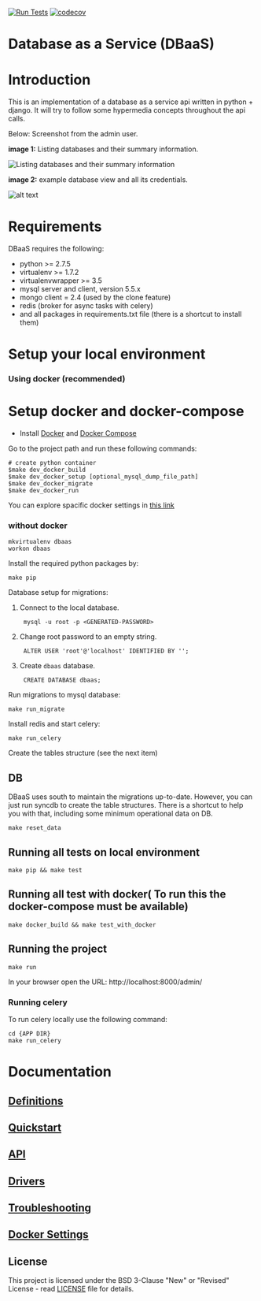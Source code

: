 [![Run Tests](https://github.com/globocom/database-as-a-service/actions/workflows/main.yml/badge.svg)](https://github.com/globocom/database-as-a-service/actions/workflows/main.yml) [![codecov](https://codecov.io/gh/globocom/database-as-a-service/branch/master/graph/badge.svg?token=gS1uG9vME4)](https://codecov.io/gh/globocom/database-as-a-service)

Database as a Service (DBaaS)
===================================

Introduction
============

This is an implementation of a database as a service api written in python + django. It will try to follow some hypermedia concepts throughout the api calls.

Below: Screenshot from the admin user.

**image 1:** Listing databases and their summary information.

![Listing databases and their summary information](doc/img/manage_dbs.png "Listing databases and their summary information")

**image 2:** example database view and all its credentials.

![alt text](doc/img/manage_one_db.png "exampledb database view and all its credentials")


Requirements
============

DBaaS requires the following:

* python >= 2.7.5
* virtualenv >= 1.7.2
* virtualenvwrapper >= 3.5
* mysql server and client, version 5.5.x
* mongo client = 2.4 (used by the clone feature)
* redis (broker for async tasks with celery)
* and all packages in requirements.txt file (there is a shortcut to install them)




Setup your local environment
============================

### Using docker (recommended)
Setup docker and docker-compose
=========================================

* Install [Docker](https://docs.docker.com/engine/installation/) and [Docker Compose](https://docs.docker.com/compose/install/)

Go to the project path and run these following commands:

```
# create python container
$make dev_docker_build
$make dev_docker_setup [optional_mysql_dump_file_path]
$make dev_docker_migrate 
$make dev_docker_run
```

You can explore spacific docker settings in [this link](./doc/dockerconfs.md)

### without docker

    mkvirtualenv dbaas
    workon dbaas


Install the required python packages by:

    make pip
    
Database setup for migrations:

1. Connect to the local database.
    
        mysql -u root -p <GENERATED-PASSWORD>
2. Change root password to an empty string.     
    
        ALTER USER 'root'@'localhost' IDENTIFIED BY '';

3. Create ```dbaas``` database.
    
        CREATE DATABASE dbaas;
    
Run migrations to mysql database:

    make run_migrate

Install redis and start celery:

    make run_celery

Create the tables structure (see the next item)

## DB

DBaaS uses south to maintain the migrations up-to-date. However, you can
just run syncdb to create the table structures. There is a shortcut to help you with that, including
some minimum operational data on DB.

    make reset_data

## Running all tests on local environment

    make pip && make test


## Running all test with docker( To run this the docker-compose must be available)

    make docker_build && make test_with_docker

## Running the project

    make run

In your browser open the URL: http://localhost:8000/admin/

### Running celery

To run celery locally use the following command:

    cd {APP DIR}
    make run_celery

Documentation
=============

[Definitions](./doc/definitions.md)
-------------------------------------------

[Quickstart](./doc/quickstart.md)
-------------------------------------------

[API](./doc/API.md)
-------------------------------------------

[Drivers](./doc/drivers.md)
-------------------------------------------

[Troubleshooting](./doc/troubleshooting.md)
-------------------------------------------

[Docker Settings](./doc/dockerconfs.md)
-------------------------------------------
## License

This project is licensed under the BSD 3-Clause "New" or "Revised" License - read [LICENSE](LICENSE) file for details.
